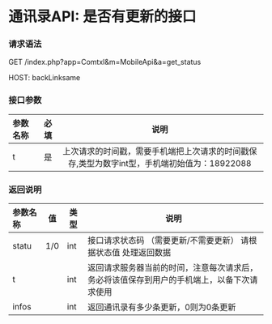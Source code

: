 # 通讯录API: 是否有更新的接口
### 请求语法
GET /index.php?app=Comtxl&m=MobileApi&a=get_status

HOST:  backLinksame

### 接口参数

| 参数名称      |    必填 | 说明  |
| :-------- | --------:| :--: |
| t  | 是 |  上次请求的时间戳，需要手机端把上次请求的时间戳保存,类型为数字int型，手机端初始值为：18922088    |


### 返回说明
| 参数名称  |      值|  类型     |说明     |
| :--------  |  ------- | ------| -------- |
|statu     |1/0| int| 接口请求状态码  （需要更新/不需要更新） 请根据状态值  处理返回数据|
|t       |             | int | 返回请求服务器当前的时间，注意每次请求后，务必将该值保存到用户的手机端上，以备下次请求使用 |
|infos     |             | int | 返回通讯录有多少条更新，0则为0条更新 |